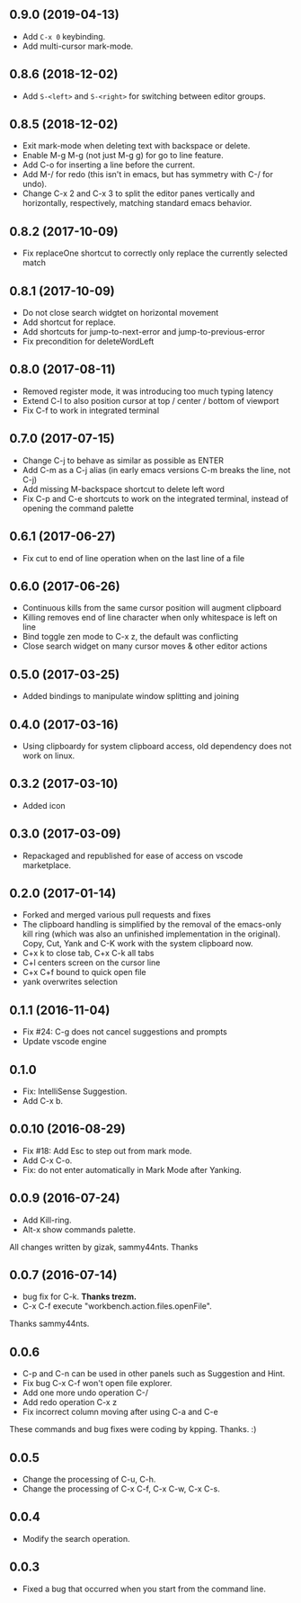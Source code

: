 ## 0.9.0 (2019-04-13)
- Add `C-x 0` keybinding.
- Add multi-cursor mark-mode.

## 0.8.6 (2018-12-02)
- Add `S-<left>` and `S-<right>` for switching between editor groups.

## 0.8.5 (2018-12-02)
- Exit mark-mode when deleting text with backspace or delete.
- Enable M-g M-g (not just M-g g) for go to line feature.
- Add C-o for inserting a line before the current.
- Add M-/ for redo (this isn't in emacs, but has symmetry with C-/ for undo).
- Change C-x 2 and C-x 3 to split the editor panes vertically and horizontally, respectively, matching standard emacs behavior.

## 0.8.2 (2017-10-09)
- Fix replaceOne shortcut to correctly only replace the currently selected match

## 0.8.1 (2017-10-09)
- Do not close search widgtet on horizontal movement
- Add shortcut for replace.
- Add shortcuts for jump-to-next-error and jump-to-previous-error
- Fix precondition for deleteWordLeft

## 0.8.0 (2017-08-11)
- Removed register mode, it was introducing too much typing latency
- Extend C-l to also position cursor at top / center / bottom of viewport
- Fix C-f to work in integrated terminal

## 0.7.0 (2017-07-15)
- Change C-j to behave as similar as possible as ENTER
- Add C-m as a C-j alias (in early emacs versions C-m breaks the line, not C-j)
- Add missing M-backspace shortcut to delete left word
- Fix C-p and C-e shortcuts to work on the integrated terminal, instead of opening the command palette

## 0.6.1 (2017-06-27)
- Fix cut to end of line operation when on the last line of a file

## 0.6.0 (2017-06-26)
- Continuous kills from the same cursor position will augment clipboard
- Killing removes end of line character when only whitespace is left on line
- Bind toggle zen mode to C-x z, the default was conflicting
- Close search widget on many cursor moves & other editor actions

## 0.5.0 (2017-03-25)
- Added bindings to manipulate window splitting and joining

## 0.4.0 (2017-03-16)
- Using clipboardy for system clipboard access, old dependency does not work on linux.

## 0.3.2 (2017-03-10)
- Added icon

## 0.3.0 (2017-03-09)
- Repackaged and republished for ease of access on vscode marketplace.

## 0.2.0 (2017-01-14)
- Forked and merged various pull requests and fixes
- The clipboard handling is simplified by the removal of the emacs-only kill ring (which was also an unfinished implementation in the original). Copy, Cut, Yank and C-K work with the system clipboard now.
- C+x k to close tab, C+x C-k all tabs
- C+l centers screen on the cursor line
- C+x C+f bound to quick open file
- yank overwrites selection

## 0.1.1 (2016-11-04)
- Fix #24: C-g does not cancel suggestions and prompts
- Update vscode engine

## 0.1.0
- Fix: IntelliSense Suggestion.
- Add C-x b.

## 0.0.10 (2016-08-29)
- Fix #18: Add Esc to step out from mark mode.
- Add C-x C-o.
- Fix: do not enter automatically in Mark Mode after Yanking. 

## 0.0.9 (2016-07-24)
- Add Kill-ring.
- Alt-x show commands palette.

All changes written by gizak, sammy44nts. Thanks

## 0.0.7 (2016-07-14)
- bug fix for C-k. **Thanks trezm.**
- C-x C-f execute "workbench.action.files.openFile".

Thanks sammy44nts.

## 0.0.6
- C-p and C-n can be used in other panels such as Suggestion and Hint.
- Fix bug C-x C-f won't open file explorer.
- Add one more undo operation C-/
- Add redo operation C-x z
- Fix incorrect column moving after using C-a and C-e

These commands and bug fixes were coding by kpping. Thanks. :)

## 0.0.5
- Change the processing of C-u, C-h.
- Change the processing of C-x C-f, C-x C-w, C-x C-s.

## 0.0.4
- Modify the search operation.

## 0.0.3
- Fixed a bug that occurred when you start from the command line.
